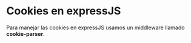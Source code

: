 Cookies en expressJS
==

Para manejar las cookies en expressJS usamos un middleware llamado **cookie-parser**.
